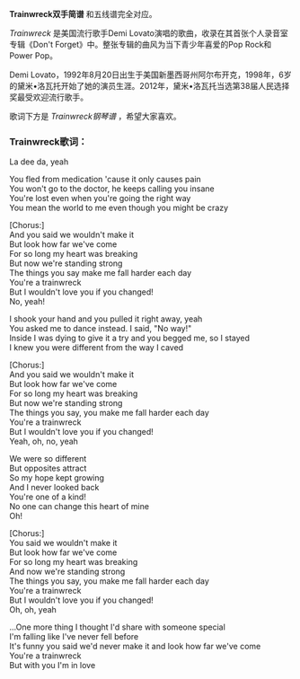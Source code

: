 

**Trainwreck双手简谱** 和五线谱完全对应。

_Trainwreck_ 是美国流行歌手Demi Lovato演唱的歌曲，收录在其首张个人录音室专辑《Don't
Forget》中。整张专辑的曲风为当下青少年喜爱的Pop Rock和Power Pop。

Demi
Lovato，1992年8月20日出生于美国新墨西哥州阿尔布开克，1998年，6岁的黛米•洛瓦托开始了她的演员生涯。2012年，黛米•洛瓦托当选第38届人民选择奖最受欢迎流行歌手。

歌词下方是 _Trainwreck钢琴谱_ ，希望大家喜欢。

### Trainwreck歌词：

La dee da, yeah

You fled from medication 'cause it only causes pain  
You won't go to the doctor, he keeps calling you insane  
You're lost even when you're going the right way  
You mean the world to me even though you might be crazy

[Chorus:]  
And you said we wouldn't make it  
But look how far we've come  
For so long my heart was breaking  
But now we're standing strong  
The things you say make me fall harder each day  
You're a trainwreck  
But I wouldn't love you if you changed!  
No, yeah!

I shook your hand and you pulled it right away, yeah  
You asked me to dance instead. I said, "No way!"  
Inside I was dying to give it a try and you begged me, so I stayed  
I knew you were different from the way I caved

[Chorus:]  
And you said we wouldn't make it  
But look how far we've come  
For so long my heart was breaking  
But now we're standing strong  
The things you say, you make me fall harder each day  
You're a trainwreck  
But I wouldn't love you if you changed!  
Yeah, oh, no, yeah

We were so different  
But opposites attract  
So my hope kept growing  
And I never looked back  
You're one of a kind!  
No one can change this heart of mine  
Oh!

[Chorus:]  
You said we wouldn't make it  
But look how far we've come  
For so long my heart was breaking  
And now we're standing strong  
The things you say, you make me fall harder each day  
You're a trainwreck  
But I wouldn't love you if you changed!  
Oh, oh, yeah

...One more thing I thought I'd share with someone special  
I'm falling like I've never fell before  
It's funny you said we'd never make it and look how far we've come  
You're a trainwreck  
But with you I'm in love


